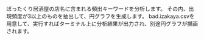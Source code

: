 ぼったくり居酒屋の店名に含まれる頻出キーワードを分析します。
その内、出現頻度が3以上のものを抽出して、円グラフを生成します。
bad.izakaya.csvを用意して、実行すればターミナル上に分析結果が出力され、別途円グラフが描画されます。
